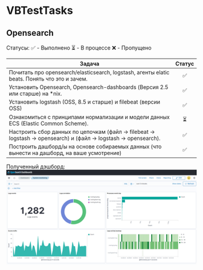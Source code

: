 # VBTestTasks

## Opensearch

Статусы:
✅ - Выполнено
⏳ - В процессе
❌ - Пропущено

| Задача | Статус |
| ------ | :----: |
| Почитать про opensearch/elasticsearch, logstash, агенты elatic beats. Понять что это и зачем. | ✅ |
| Установить Opensearch, Opensearch-dashboards (Версия 2.5 или старше) на *nix. | ✅ |
| Установить logstash (OSS, 8.5 и старше) и filebeat (версии OSS) | ✅ |
| Ознакомиться с принципами нормализации и модели данных ECS (Elastic Common Scheme). | ⏳ |
| Настроить сбор данных по цепочкам (файл → filebeat → logstash → opensearch) и (файл → logstash → opensearch). | ✅ |
| Построить дашборд/ы на основе собираемых данных (что вынести на дашборд, на ваше усмотрение) | ✅ |

Полученный дэшборд:
![](./opensearch/demo.png)
